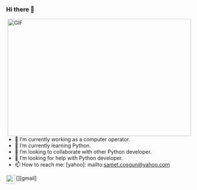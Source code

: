 ### Hi there 👋

<img align="right" alt="GIF" src="https://forumsmile.net/u/2/8/6/286bb348000aecc59286d74ac3eefa31.gif?raw=true" width="500" height="320" />

- 🔭 I’m currently working as a computer operator.
- 🌱 I’m currently learning Python.
- 👯  I’m looking to collaborate with other Python developer.
- 🤔 I’m looking for help with Python developer.
- 📫 How to reach me: [yahoo]: mailto:samet.cosgun@yahoo.com


[<img align="left" height="24" width="24" src="https://cdn.jsdelivr.net/npm/simple-icons@v4/icons/gmail.svg" />][gmail]


